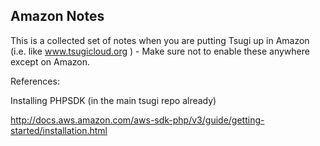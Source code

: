 
Amazon Notes
------------

This is a collected set of notes when you are putting Tsugi up
in Amazon (i.e. like www.tsugicloud.org ) - Make sure not to enable
these anywhere except on Amazon.


References: 

Installing PHPSDK (in the main tsugi repo already)

http://docs.aws.amazon.com/aws-sdk-php/v3/guide/getting-started/installation.html


